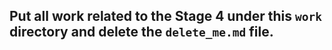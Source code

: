 ## Put all work related to the Stage 4 under this `work` directory and delete the `delete_me.md` file.